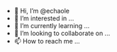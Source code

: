 - 👋 Hi, I’m @echaole
- 👀 I’m interested in ...
- 🌱 I’m currently learning ...
- 💞️ I’m looking to collaborate on ...
- 📫 How to reach me ...

<!---
echaole/echaole is a ✨ special ✨ repository because its `README.md` (this file) appears on your GitHub profile.
You can click the Preview link to take a look at your changes.
--->
